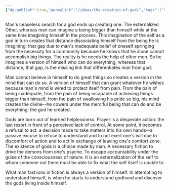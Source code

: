 ```yaml
---
{"dg-publish":true,"permalink":"/ideas/the-creation-of-god/","tags":["thoughs","ideas","divine"],"noteIcon":"","created":"2024-09-22T06:59:17.952+08:00","updated":"2024-12-17T17:58:02.819+08:00"}
---
```


Man's ceaseless search for a god ends up creating one. The externalized Other, whereas man can imagine a being bigger than himself while at the same time imagining himself in the process. This imagination of the self as a god in turn creates that distance dissociating himself from the being he is imagining: that gap due to man's inadequate belief of oneself springing from the necessity for a community because he knows that he alone cannot accomplish big things. The reality is he needs the help of other men. So he imagines a version of himself who can do everything, whereas that distance, that gap, is the missing link that differentiates man from god.

Man cannot believe in himself to do great things so creates a version in the mind that can do so. A version of himself that can grant whatever he wishes because man's mind is wired to protect itself from pain. From the pain of being inadequate, from the pain of being incapable of achieving things bigger than himself, from the pain of swallowing his pride so big, his mind creates the divine--he cowers under the merciful being that can do and be everything: the god he created.

Gods are born out of learned helplessness. Prayer is a desperate action: the last resort in front of a perceived lack of control. At some point, it becomes a refusal to act: a decision made to take matters into his own hands--a passive excuse to refuse to understand and to not exert one's will due to discomfort of action and to act in exchange of leaving one's comfort zone. The existence of gods is a choice made by man. A necessary fiction to drive the demons from one's psyche. To escape accountability under the guise of the consciousness of nature. It is an externalization of the self to whom someone out there must be able to fix what the self itself is unable to.

What man fashions in fiction is always a version of himself. In attempting to understand himself, is when he starts to understand godhood and discover the gods living inside himself.